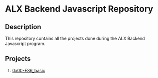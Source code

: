 # ALX Backend Javascript Repository

## Description

This repository contains all the projects done during the ALX Backend Javascript program.

## Projects

1. [0x00-ES6_basic](./0x00-ES6_basic)
